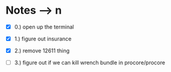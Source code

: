 # Notes --> n
- [x] 0.) open up the terminal
- [x] 1.) figure out insurance
- [x] 2.) remove 12611 thing
- [ ] 3.) figure out if we can kill wrench bundle in procore/procore

